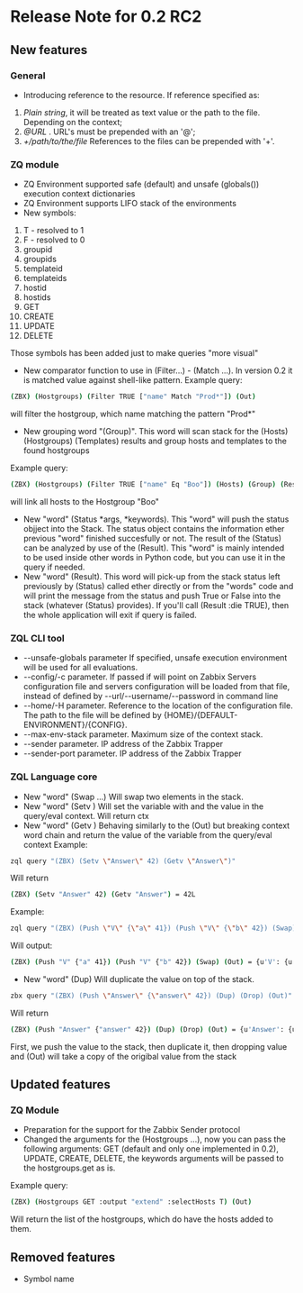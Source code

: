 # Release Note for 0.2 RC2

## New features

### General

* Introducing reference to the resource. If reference specified as:
1. _Plain string_, it will be treated as text value or the path to the file. Depending on the context;
2. _@URL_ . URL's must be prepended with an '@';
3. _+/path/to/the/file_ References to the files can be prepended with '+'.

### ZQ module

* ZQ Environment supported safe (default) and unsafe (globals()) execution context dictionaries
* ZQ Environment supports LIFO stack of the environments
* New symbols:
1. T - resolved to 1
2. F - resolved to 0
3. groupid
4. groupids
5. templateid
6. templateids
7. hostid
8. hostids
9. GET
10. CREATE
11. UPDATE
12. DELETE

Those symbols has been added just to make queries "more visual"

* New comparator function to use in (Filter...) - (Match ...). In version 0.2 it is matched value against shell-like pattern.
Example query:
```bash
(ZBX) (Hostgroups) (Filter TRUE ["name" Match "Prod*"]) (Out)
```
will filter the hostgroup, which name matching the pattern "Prod*"

* New grouping word "(Group)". This word will scan stack for the (Hosts) (Hostgroups) (Templates) results and group hosts and templates to the found hostgroups

Example query:

```bash
(ZBX) (Hostgroups) (Filter TRUE ["name" Eq "Boo"]) (Hosts) (Group) (Result) (Out)
```

will link all hosts to the Hostgroup "Boo"

* New "word" (Status *args, *keywords). This "word" will push the status objject into the Stack. The status object contains the information ether previous "word" finished succesfully or not. The result of the (Status) can be analyzed by use of the (Result). This "word" is mainly intended to be used inside other words in Python code, but you can use it in the query if needed.
* New "word" (Result). This word will pick-up from the stack status left previously by (Status) called ether directly or from the "words" code and will print the message from the status and push True or False into the stack (whatever (Status) provides). If you'll call (Result :die TRUE), then the whole application will exit if query is failed.


### ZQL CLI tool

* --unsafe-globals parameter If specified, unsafe execution environment will be used for all evaluations.
* --config/-c parameter. If passed if will point on Zabbix Servers configuration file and servers configuration will be loaded from that file, instead of defined by --url/--username/--password in command line
* --home/-H parameter. Reference to the location of the configuration file. The path to the file will be defined by {HOME}/{DEFAULT-ENVIRONMENT}/{CONFIG}. 
* --max-env-stack parameter. Maximum size of the context stack.
* --sender parameter. IP address of the Zabbix Trapper
* --sender-port parameter. IP address of the Zabbix Trapper

### ZQL Language core

* New "word" (Swap ...) Will swap two elements in the stack.
* New "word" (Setv <name> <value>) Will set the variable with <name> and the value <value> in the query/eval context. Will return ctx
* New "word" (Getv <name>) Behaving similarly to the (Out) but breaking context word chain and return the value of the variable from the query/eval context
Example:
```bash
zql query "(ZBX) (Setv \"Answer\" 42) (Getv \"Answer\")"
```
Will return
```bash
(ZBX) (Setv "Answer" 42) (Getv "Answer") = 42L
```

Example:
```bash
zql query "(ZBX) (Push \"V\" {\"a\" 41}) (Push \"V\" {\"b\" 42}) (Swap) (Out)"
```
Will output:
```bash
(ZBX) (Push "V" {"a" 41}) (Push "V" {"b" 42}) (Swap) (Out) = {u'V': {u'a': 41L}}
```
* New "word" (Dup) Will duplicate the value on top of the stack.
```bash
zbx query "(ZBX) (Push \"Answer\" {\"answer\" 42}) (Dup) (Drop) (Out)"
```
Will return
```bash
(ZBX) (Push "Answer" {"answer" 42}) (Dup) (Drop) (Out) = {u'Answer': {u'answer': 42L}}
```
First, we push the value to the stack, then duplicate it, then dropping value and (Out) will take a copy of the origibal value from the stack


## Updated features

### ZQ Module

* Preparation for the support for the Zabbix Sender protocol
* Changed the arguments for the (Hostgroups ...), now you can pass the following arguments: GET (default and only one implemented in 0.2), UPDATE, CREATE, DELETE, the keywords arguments will be passed to the hostgroups.get as is.

Example query:
```bash
(ZBX) (Hostgroups GET :output "extend" :selectHosts T) (Out)
```

Will return the list of the hostgroups, which do have the hosts added to them.


## Removed features

* Symbol name